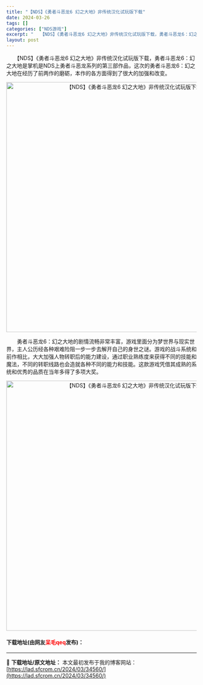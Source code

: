 ```yaml
---
title: "【NDS】《勇者斗恶龙6 幻之大地》非传统汉化试玩版下载"
date: 2024-03-26
tags: []
categories: ["NDS游戏"]
excerpt: "　　【NDS】《勇者斗恶龙6 幻之大地》非传统汉化试玩版下载，勇者斗恶龙6：幻之大地是掌机是NDS上勇者斗恶龙系列的第三部作品，这次的勇者斗恶龙6：幻之大地在经历了前两作的磨砺，本作的各方面得到了很大的加强和改变。 　　勇者斗恶龙6：幻之大地的剧情流畅非常丰富，游戏里面分为梦世界与现实世界，主人公历&hellip;"
layout: post
---
```


 <p>　　【NDS】《勇者斗恶龙6 幻之大地》非传统汉化试玩版下载，勇者斗恶龙6：幻之大地是掌机是NDS上勇者斗恶龙系列的第三部作品，这次的勇者斗恶龙6：幻之大地在经历了前两作的磨砺，本作的各方面得到了很大的加强和改变。</p> <p align="center"><img align="" border="0" src="https://lad.sfcrom.cn/wp-content/uploads/2024/03/20240326_66022e4ff1ae4.jpg" width="660" alt="【NDS】《勇者斗恶龙6 幻之大地》非传统汉化试玩版下载" /></p> <p>　　勇者斗恶龙6：幻之大地的剧情流畅非常丰富，游戏里面分为梦世界与现实世界，主人公历经各种艰难险阻一步一步去解开自己的身世之谜。游戏的战斗系统和前作相比，大大加强人物转职后的能力建设，通过职业熟练度来获得不同的技能和魔法，不同的转职线路也会造就各种不同的能力和技能。这款游戏凭借其成熟的系统和优秀的品质在当年多得了多项大奖。</p> <p align="center"><img align="" border="0" src="https://lad.sfcrom.cn/wp-content/uploads/2024/03/20240326_66022e5073428.jpg" width="660" alt="【NDS】《勇者斗恶龙6 幻之大地》非传统汉化试玩版下载" /></p> <p><h4>下载地址(由网友<font color="red">呆毛qeq</font>发布)：</h4></p> 

---
📖 **下载地址/原文地址：** 本文最初发布于我的博客网站：[https://lad.sfcrom.cn/2024/03/34560/](https://lad.sfcrom.cn/2024/03/34560/)
